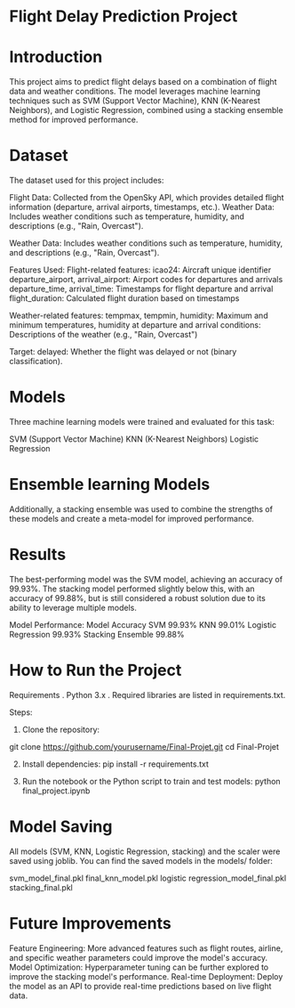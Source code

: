 # Flight Delay Prediction Project

#  Introduction
This project aims to predict flight delays based on a combination of flight data and weather conditions. The model leverages machine learning techniques such as SVM (Support Vector Machine), KNN (K-Nearest Neighbors), and Logistic Regression, combined using a stacking ensemble method for improved performance.

# Dataset
The dataset used for this project includes:

Flight Data: Collected from the OpenSky API, which provides detailed flight information (departure, arrival airports, timestamps, etc.).
Weather Data: Includes weather conditions such as temperature, humidity, and descriptions (e.g., "Rain, Overcast").

Weather Data: Includes weather conditions such as temperature, humidity, and descriptions (e.g., "Rain, Overcast").

Features Used:
Flight-related features:
icao24: Aircraft unique identifier
departure_airport, arrival_airport: Airport codes for departures and arrivals
departure_time, arrival_time: Timestamps for flight departure and arrival
flight_duration: Calculated flight duration based on timestamps

Weather-related features:
tempmax, tempmin, humidity: Maximum and minimum temperatures, humidity at departure and arrival
conditions: Descriptions of the weather (e.g., "Rain, Overcast")

Target:
delayed: Whether the flight was delayed or not (binary classification).

# Models
Three machine learning models were trained and evaluated for this task:

SVM (Support Vector Machine)
KNN (K-Nearest Neighbors)
Logistic Regression

# Ensemble learning Models
Additionally, a stacking ensemble was used to combine the strengths of these models and create a meta-model for improved performance.

# Results
The best-performing model was the SVM model, achieving an accuracy of 99.93%. The stacking model performed slightly below this, with an accuracy of 99.88%, but is still considered a robust solution due to its ability to leverage multiple models.

Model            Performance:
Model	         Accuracy
SVM  	         99.93%
KNN	             99.01%
Logistic Regression	99.93%
Stacking Ensemble	99.88%


# How to Run the Project
Requirements
  . Python 3.x
  . Required libraries are listed in requirements.txt.

Steps:

1) Clone the repository:

git clone https://github.com/yourusername/Final-Projet.git
cd Final-Projet

2) Install dependencies:
pip install -r requirements.txt

3) Run the notebook or the Python script to train and test models:
python final_project.ipynb


# Model Saving
All models (SVM, KNN, Logistic Regression, stacking) and the scaler were saved using joblib. You can find the saved models in the models/ folder:

svm_model_final.pkl
final_knn_model.pkl
logistic regression_model_final.pkl
stacking_final.pkl


# Future Improvements
Feature Engineering: More advanced features such as flight routes, airline, and specific weather parameters could improve the model's accuracy.
Model Optimization: Hyperparameter tuning can be further explored to improve the stacking model's performance.
Real-time Deployment: Deploy the model as an API to provide real-time predictions based on live flight data.



